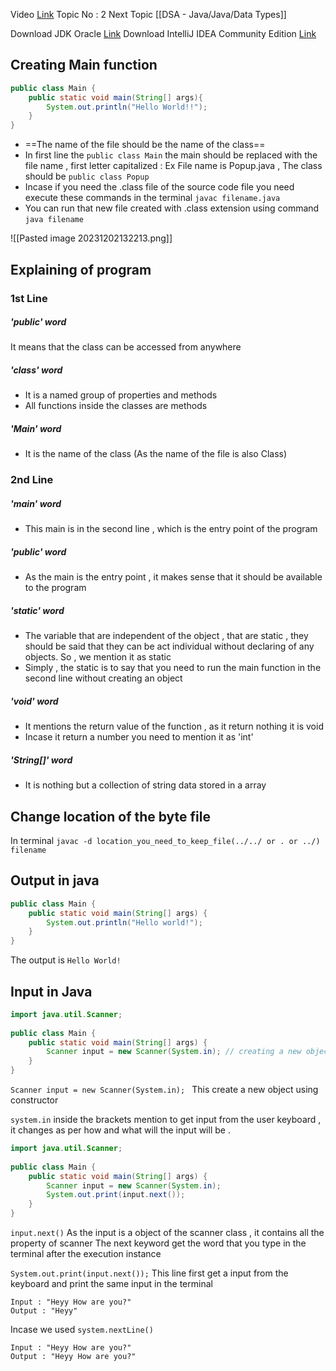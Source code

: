 Video [Link](https://youtu.be/TAtrPoaJ7gc?si=oqv-OgcwKSocjO3U)
Topic No : 2
Next Topic [[DSA - Java/Java/Data Types]]

Download JDK Oracle [Link](https://www.oracle.com/java/technologies/downloads/)
Download IntelliJ IDEA Community Edition [Link](https://www.jetbrains.com/idea/download/?section=windows)

## Creating Main function

```Java
public class Main {
	public static void main(String[] args){
		System.out.println("Hello World!!");
	}
}
```

- ==The name of the file should be the name of the class== 
- In first line the ``public class Main`` the main should be replaced with the file name , first letter capitalized : Ex File name is Popup.java , The class should be ``public class Popup``
- Incase if you need the .class file of the source code file you need execute these commands in the terminal ``javac filename.java``
- You can run that new file created with .class extension using command ``java filename``

![[Pasted image 20231202132213.png]]

## Explaining of program

### 1st Line
##### 'public' word
It means that the class can be accessed from anywhere 

##### 'class' word
- It is a named group of properties and methods
- All functions inside the classes are methods

##### 'Main' word
- It is the name of the class (As the name of the file is also Class)

### 2nd Line
##### 'main' word 
- This main is in the second line , which is the entry point of the program

##### 'public' word
- As the main is the entry point , it makes sense that it should be available to the program

##### 'static' word
- The variable that are independent of the object , that are static , they should be said that they can be act individual without declaring of any objects. So , we mention it as static
- Simply , the static is to say that you need to run the main function in the second line without creating an object

##### 'void' word
- It mentions the return value of the function , as it return nothing it is void
- Incase it return a number you need to mention it as 'int'

##### 'String[]' word
- It is nothing but a collection of string data stored in a array



## Change location of the byte file

In terminal ``javac -d location_you_need_to_keep_file(../../ or . or ../) filename``


## Output in java

```Java
public class Main {  
    public static void main(String[] args) {  
        System.out.println("Hello world!");  
    }  
}
```

The output is ``Hello World!``

## Input in Java

```Java
import java.util.Scanner;  
  
public class Main {  
    public static void main(String[] args) {  
        Scanner input = new Scanner(System.in); // creating a new object named input 
    }  
}
```

``Scanner input = new Scanner(System.in); `` This create a new object using constructor

``system.in`` inside the brackets mention to get input from the user keyboard , it changes as per how and what will the input will be .

```Java
import java.util.Scanner;  
  
public class Main {  
    public static void main(String[] args) {  
        Scanner input = new Scanner(System.in);
        System.out.print(input.next());  
    }  
}
```

``input.next()`` As the input is a object of the scanner class , it contains all the property of scanner 
The next keyword get the word that you type in the terminal after the execution instance

``System.out.print(input.next());`` This line first get a input from the keyboard and print the same input in the terminal

```
Input : "Heyy How are you?"
Output : "Heyy"
```

Incase we used ``system.nextLine()``

```
Input : "Heyy How are you?"
Output : "Heyy How are you?"
```

